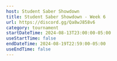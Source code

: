 ```yaml
---
host: Student Saber Showdown
title: Student Saber Showdown - Week 6
url: https://discord.gg/Qa8wJ858v6
category: tournament
startDateTime: 2024-08-13T23:00:00-05:00
useStartTime: false
endDateTime: 2024-08-19T22:59:00-05:00
useEndTime: false
---
```

